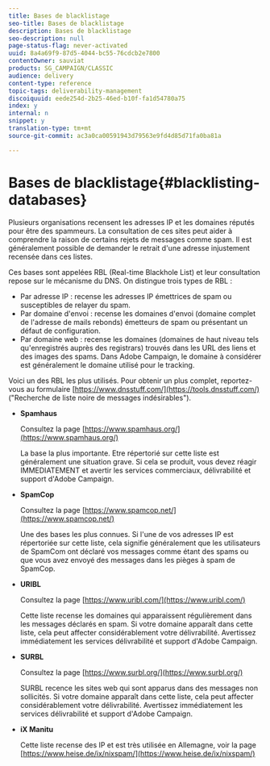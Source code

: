 ```yaml
---
title: Bases de blacklistage
seo-title: Bases de blacklistage
description: Bases de blacklistage
seo-description: null
page-status-flag: never-activated
uuid: 8a4a69f9-87d5-4044-bc55-76cdcb2e7800
contentOwner: sauviat
products: SG_CAMPAIGN/CLASSIC
audience: delivery
content-type: reference
topic-tags: deliverability-management
discoiquuid: eede254d-2b25-46ed-b10f-fa1d54780a75
index: y
internal: n
snippet: y
translation-type: tm+mt
source-git-commit: ac3a0ca00591943d79563e9fd4d85d71fa0ba81a

---
```



# Bases de blacklistage{#blacklisting-databases}

Plusieurs organisations recensent les adresses IP et les domaines réputés pour être des spammeurs. La consultation de ces sites peut aider à comprendre la raison de certains rejets de messages comme spam. Il est généralement possible de demander le retrait d&#39;une adresse injustement recensée dans ces listes.

Ces bases sont appelées RBL (Real-time Blackhole List) et leur consultation repose sur le mécanisme du DNS. On distingue trois types de RBL :

* Par adresse IP : recense les adresses IP émettrices de spam ou susceptibles de relayer du spam.
* Par domaine d&#39;envoi : recense les domaines d&#39;envoi (domaine complet de l&#39;adresse de mails rebonds) émetteurs de spam ou présentant un défaut de configuration.
* Par domaine web : recense les domaines (domaines de haut niveau tels qu&#39;enregistrés auprès des registrars) trouvés dans les URL des liens et des images des spams. Dans Adobe Campaign, le domaine à considérer est généralement le domaine utilisé pour le tracking.

Voici un  des RBL les plus utilisés. Pour obtenir un  plus complet, reportez-vous au formulaire [https://www.dnsstuff.com/](https://tools.dnsstuff.com/) (&quot;Recherche de liste noire de messages indésirables&quot;).

* **Spamhaus**

   Consultez la page [https://www.spamhaus.org/](https://www.spamhaus.org/)

   La base la plus importante. Etre répertorié sur cette liste est généralement une situation grave. Si cela se produit, vous devez réagir IMMEDIATEMENT et avertir les services commerciaux, délivrabilité et support d&#39;Adobe Campaign.

* **SpamCop**

   Consultez la page [https://www.spamcop.net/](https://www.spamcop.net/)

   Une des bases les plus connues. Si l&#39;une de vos adresses IP est répertoriée sur cette liste, cela signifie généralement que les utilisateurs de SpamCom ont déclaré vos messages comme étant des spams ou que vous avez envoyé des messages dans les pièges à spam de SpamCop.

* **URIBL**

   Consultez la page [https://www.uribl.com/](https://www.uribl.com/)

   Cette liste recense les domaines qui apparaissent régulièrement dans les messages déclarés en spam. Si votre domaine apparaît dans cette liste, cela peut affecter considérablement votre délivrabilité. Avertissez immédiatement les services délivrabilité et support d&#39;Adobe Campaign.

* **SURBL**

   Consultez la page [https://www.surbl.org/](https://www.surbl.org/)

   SURBL recence les sites web qui sont apparus dans des messages non sollicités. Si votre domaine apparaît dans cette liste, cela peut affecter considérablement votre délivrabilité. Avertissez immédiatement les services délivrabilité et support d&#39;Adobe Campaign.

* **iX Manitu**

   Cette liste recense des IP et est très utilisée en Allemagne, voir la page [https://www.heise.de/ix/nixspam/](https://www.heise.de/ix/nixspam/)

<!--* SORBS

  [https://www.nl.sorbs.net](https://www.nl.sorbs.net) compiles a list of IP addresses that are reputed to be dynamic IP address (i.e. attributed temporarily to ISP subscribers) or "open relay" addresses. Certain domains check whether the IP address of a sender is not listed on this site before accepting email. Checking the IP addresses on this site can prove useful.-->